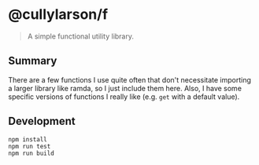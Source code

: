 # @cullylarson/f

> A simple functional utility library.

## Summary

There are a few functions I use quite often that don't necessitate importing a larger library like ramda, so I just include them here. Also, I have some specific versions of functions I really like (e.g. `get` with a default value).

## Development

```
npm install
npm run test
npm run build
```
